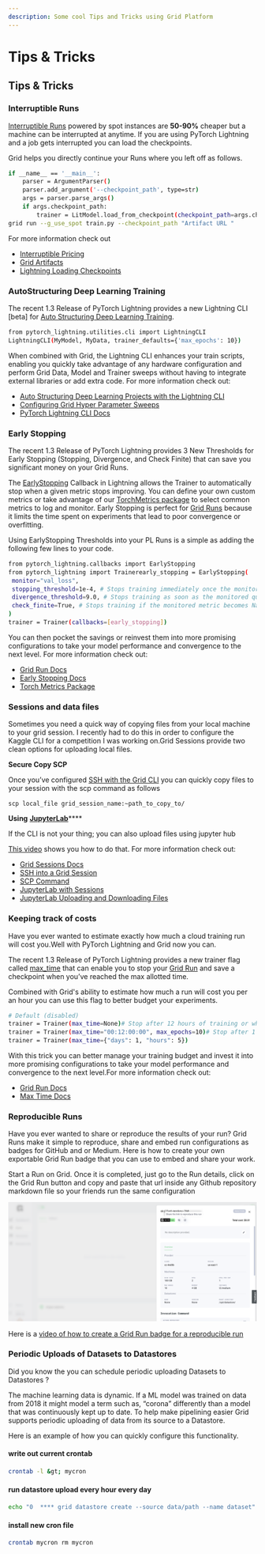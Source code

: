 ```yaml
---
description: Some cool Tips and Tricks using Grid Platform
---
```


# Tips & Tricks

## Tips & Tricks

### Interruptible Runs

[Interruptible Runs](../features/runs/interruptible-machines.md) powered by spot instances are **50-90%** cheaper but a machine can be interrupted at anytime. If you are using PyTorch Lightning and a job gets interrupted you can load the checkpoints.

Grid helps you directly continue your Runs where you left off as follows.

```bash
if __name__ == '__main__':
    parser = ArgumentParser()
    parser.add_argument('--checkpoint_path', type=str)
    args = parser.parse_args()
    if args.checkpoint_path:
        trainer = LitModel.load_from_checkpoint(checkpoint_path=args.checkpoint_path)
grid run --g_use_spot train.py --checkpoint_path "Artifact URL "
```

For more information check out

* [Interruptible Pricing](https://docs.grid.ai/platform/billing-rates)
* [Grid Artifacts](https://docs.grid.ai/features/runs/artifacts)
* [Lightning Loading Checkpoints](https://pytorch-lightning.readthedocs.io/en/latest/common/weights_loading.html)

### AutoStructuring Deep Learning Training

The recent 1.3 Release of PyTorch Lightning provides a new Lightning CLI \[beta\] for [Auto Structuring Deep Learning Training](https://devblog.pytorchlightning.ai/auto-structuring-deep-learning-projects-with-the-lightning-cli-9f40f1ef8b36).

```bash
from pytorch_lightning.utilities.cli import LightningCLI
LightningCLI(MyModel, MyData, trainer_defaults={'max_epochs': 10})
```

When combined with Grid, the Lightning CLI enhances your train scripts, enabling you quickly take advantage of any hardware configuration and perform Grid Data, Model and Trainer sweeps without having to integrate external libraries or add extra code. For more information check out:

* [Auto Structuring Deep Learning Projects with the Lightning CLI](https://devblog.pytorchlightning.ai/auto-structuring-deep-learning-projects-with-the-lightning-cli-9f40f1ef8b36)
* [Configuring Grid Hyper Parameter Sweeps](https://docs.grid.ai/features/runs/sweep-syntax)
* [PyTorch Lightning CLI Docs](https://pytorch-lightning.readthedocs.io/en/latest/common/lightning_cli.html)

### Early Stopping

The recent 1.3 Release of PyTorch Lightning provides 3 New Thresholds for Early Stopping \(Stopping, Divergence, and Check Finite\) that can save you significant money on your Grid Runs.

The [EarlyStopping](https://pytorch-lightning.readthedocs.io/en/latest/common/early_stopping.html) Callback in Lightning allows the Trainer to automatically stop when a given metric stops improving. You can define your own custom metrics or take advantage of our [TorchMetrics package](https://bit.ly/2RxOvVp) to select common metrics to log and monitor. Early Stopping is perfect for [Grid Runs](https://docs.grid.ai/features/runs#runs) because it limits the time spent on experiments that lead to poor convergence or overfitting.

Using EarlyStopping Thresholds into your PL Runs is a simple as adding the following few lines to your code.

```bash
from pytorch_lightning.callbacks import EarlyStopping
from pytorch_lightning import Trainerearly_stopping = EarlyStopping(
 monitor="val_loss",
 stopping_threshold=1e-4, # Stops training immediately once the monitored quantity reaches this threshold
 divergence_threshold=9.0, # Stops training as soon as the monitored quantity becomes worse than this threshold
 check_finite=True, # Stops training if the monitored metric becomes NaN or infinite.
)
trainer = Trainer(callbacks=[early_stopping])
```

You can then pocket the savings or reinvest them into more promising configurations to take your model performance and convergence to the next level. For more information check out:

* [Grid Run Docs](https://bit.ly/3fyBRgT)
* [Early Stopping Docs](https://bit.ly/3fnIUZu)
* [Torch Metrics Package](https://bit.ly/2RxOvVp)

### Sessions and data files

Sometimes you need a quick way of copying files from your local machine to your grid session. I recently had to do this in order to configure the Kaggle CLI for a competition I was working on.Grid Sessions provide two clean options for uploading local files.

**Secure Copy SCP**

Once you’ve configured [SSH with the Grid CLI](https://docs.grid.ai/features/sessions/how-to-ssh-into-a-session?utm_source=slack&utm_medium=social&utm_campaign=tip-of-week) you can quickly copy files to your session with the scp command as follows

```text
scp local_file grid_session_name:~path_to_copy_to/
```

**Using** [**JupyterLab**](https://docs.grid.ai/features/sessions/jupyterlab-with-sessions?utm_source=slack&utm_medium=social&utm_campaign=tip-of-week)\*\*\*\*

If the CLI is not your thing; you can also upload files using jupyter hub

[This video](https://www.youtube.com/watch?time_continue=14&v=1bd2QHqQSH4&feature=emb_title) shows you how to do that. For more information check out:

* [Grid Sessions Docs](https://docs.grid.ai/features/sessions?utm_source=slack&utm_medium=social&utm_campaign=tip-of-week)
* [SSH into a Grid Session](https://docs.grid.ai/features/sessions/how-to-ssh-into-a-session?utm_source=slack&utm_medium=social&utm_campaign=tip-of-week)
* [SCP Command](https://linuxize.com/post/how-to-use-scp-command-to-securely-transfer-files/)
* [JupyterLab with Sessions](https://docs.grid.ai/features/sessions/jupyterlab-with-sessions?utm_source=slack&utm_medium=social&utm_campaign=tip-of-week)
* [JupyterLab Uploading and Downloading Files](https://jupyterlab.readthedocs.io/en/stable/user/files.html#uploading-and-downloading)

### Keeping track of costs

Have you ever wanted to estimate exactly how much a cloud training run will cost you.Well with PyTorch Lightning and Grid now you can.

The recent 1.3 Release of PyTorch Lightning provides a new trainer flag called [max\_time](https://pytorch-lightning.readthedocs.io/en/1.3.1/common/trainer.html?utm_source=social&utm_medium=slack&utm_campaign=tip_of_week#max-time) that can enable you to stop your [Grid Run](https://docs.grid.ai/features/runs#runs) and save a checkpoint when you’ve reached the max allotted time.

Combined with Grid's ability to estimate how much a run will cost you per an hour you can use this flag to better budget your experiments.

```bash
# Default (disabled)
trainer = Trainer(max_time=None)# Stop after 12 hours of training or when reaching 10 epochs (string)
trainer = Trainer(max_time="00:12:00:00", max_epochs=10)# Stop after 1 day and 5 hours (dict)
trainer = Trainer(max_time={"days": 1, "hours": 5})
```

With this trick you can better manage your training budget and invest it into more promising configurations to take your model performance and convergence to the next level.For more information check out:

* [Grid Run Docs](https://bit.ly/3fyBRgT)
* [Max Time Docs](https://pytorch-lightning.readthedocs.io/en/1.3.1/common/trainer.html?utm_source=social&utm_medium=slack&utm_campaign=tip_of_week#max-time)

### Reproducible Runs

Have you ever wanted to share or reproduce the results of your run? Grid Runs make it simple to reproduce, share and embed run configurations as badges for GitHub and or Medium. Here is how to create your own exportable Grid Run badge that you can use to embed and share your work.

Start a Run on Grid. Once it is completed, just go to the Run details, click on the Grid Run button and copy and paste that url inside any Github repository markdown file so your friends run the same configuration

![](/images/platform/share-run.png)

Here is a [video of how to create a Grid Run badge for a reproducible run](../features/runs/sharing-runs.md#generate-a-run-badge-for-github)

### Periodic Uploads of Datasets to Datastores

Did you know the you can schedule periodic uploading Datasets to Datastores ?

The machine learning data is dynamic. If a ML model was trained on data from 2018 it might model a term such as, “corona” differently than a model that was continuously kept up to date. To help make pipelining easier Grid supports periodic uploading of data from its source to a Datastore.

Here is an example of how you can quickly configure this functionality.

#### write out current crontab

```bash
crontab -l &gt; mycron
```

#### run datastore upload every hour every day

```bash
echo "0  **** grid datastore create --source data/path --name dataset" &gt;&gt; mycron
```

#### install new cron file

```bash
crontab mycron rm mycron
```

